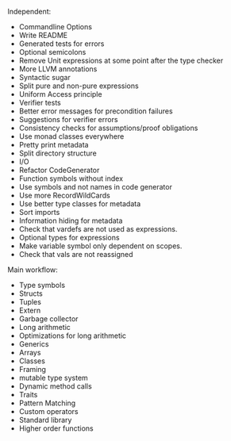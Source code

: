 Independent:
- Commandline Options
- Write README
- Generated tests for errors
- Optional semicolons
- Remove Unit expressions at some point after the type checker
- More LLVM annotations
- Syntactic sugar
- Split pure and non-pure expressions
- Uniform Access principle
- Verifier tests
- Better error messages for precondition failures
- Suggestions for verifier errors
- Consistency checks for assumptions/proof obligations
- Use monad classes everywhere
- Pretty print metadata
- Split directory structure
- I/O
- Refactor CodeGenerator
- Function symbols without index
- Use symbols and not names in code generator
- Use more RecordWildCards
- Use better type classes for metadata
- Sort imports
- Information hiding for metadata
- Check that vardefs are not used as expressions.
- Optional types for expressions
- Make variable symbol only dependent on scopes.
- Check that vals are not reassigned

Main workflow:
- Type symbols
- Structs
- Tuples
- Extern
- Garbage collector
- Long arithmetic
- Optimizations for long arithmetic
- Generics
- Arrays
- Classes
- Framing
- mutable type system
- Dynamic method calls
- Traits
- Pattern Matching
- Custom operators
- Standard library
- Higher order functions
